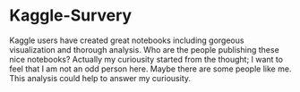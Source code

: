 # Kaggle-Survery
Kaggle users have created great notebooks including gorgeous visualization and thorough analysis. 
Who are the people publishing these nice notebooks? 
Actually my curiousity started from the thought; I want to feel that I am not an odd person here. Maybe there are some people like me. This analysis could help to answer my curiousity.
